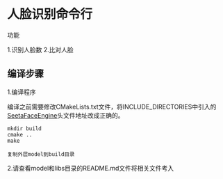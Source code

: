 # 人脸识别命令行
功能

1.识别人脸数 2.比对人脸

## 编译步骤
1.编译程序

编译之前需要修改CMakeLists.txt文件，将INCLUDE_DIRECTORIES中引入的[SeetaFaceEngine](https://github.com/seetaface/SeetaFaceEngine)头文件地址改成正确的。

```
mkdir build
cmake ..
make

复制外层model到build目录
```

2.请查看model和libs目录的README.md文件将相关文件考入
